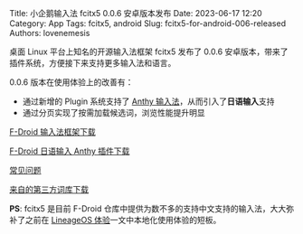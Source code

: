 Title: 小企鹅输入法 fcitx5 0.0.6 安卓版本发布
Date: 2023-06-17 12:20
Category: App
Tags: fcitx5, android
Slug: fcitx5-for-android-006-released
Authors: lovenemesis

桌面 Linux 平台上知名的开源输入法框架 fcitx5 发布了 0.0.6 安卓版本，带来了插件系统，方便接下来支持更多输入法和语言。 

0.0.6 版本在使用体验上的改善有：

* 通过新增的 Plugin 系统支持了 [Anthy 输入法](https://f-droid.org/en/packages/org.fcitx.fcitx5.android.plugin.anthy/)，从而引入了**日语输入**支持
* 通过分页实现了按需加载候选词，浏览性能提升明显

[F-Droid 输入法框架下载](https://f-droid.org/packages/org.fcitx.fcitx5.android/)

[F-Droid 日语输入 Anthy 插件下载](https://f-droid.org/en/packages/org.fcitx.fcitx5.android.plugin.anthy/)

[常见问题](https://fcitx5-android.github.io/faq/)

[来自的第三方词库下载](https://pinyin.sogou.com/dict/)

**PS**: fcitx5 是目前 F-Droid 仓库中提供为数不多的支持中文支持的输入法，大大弥补了之前在 [LineageOS 体验](https://linuxtoy.org/archives/linux-phone-review-ubports-sony-xperia-x.html)一文中本地化使用体验的短板。
